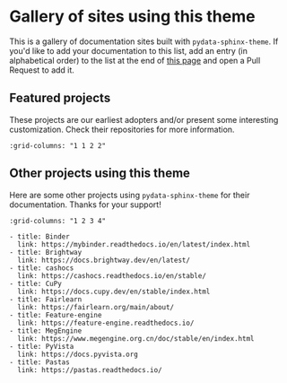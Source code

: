 # Gallery of sites using this theme

This is a gallery of documentation sites built with `pydata-sphinx-theme`. If you'd like
to add your documentation to this list, add an entry (in alphabetical order) to the list
at the end of [this page](https://github.com/pydata/pydata-sphinx-theme/blob/main/docs/examples/gallery.md)
and open a Pull Request to add it.

## Featured projects

These projects are our earliest adopters and/or present some interesting customization.
Check their repositories for more information.

```{gallery-grid} ../_static/gallery.yaml
:grid-columns: "1 1 2 2"
```

## Other projects using this theme

Here are some other projects using `pydata-sphinx-theme` for their documentation.
Thanks for your support!

```{gallery-grid}
:grid-columns: "1 2 3 4"

- title: Binder
  link: https://mybinder.readthedocs.io/en/latest/index.html
- title: Brightway
  link: https://docs.brightway.dev/en/latest/
- title: cashocs
  link: https://cashocs.readthedocs.io/en/stable/
- title: CuPy
  link: https://docs.cupy.dev/en/stable/index.html
- title: Fairlearn
  link: https://fairlearn.org/main/about/
- title: Feature-engine
  link: https://feature-engine.readthedocs.io/
- title: MegEngine
  link: https://www.megengine.org.cn/doc/stable/en/index.html
- title: PyVista
  link: https://docs.pyvista.org
- title: Pastas
  link: https://pastas.readthedocs.io/
```

